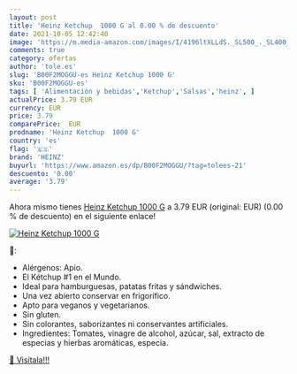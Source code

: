 ```yaml
---
layout: post
title: 'Heinz Ketchup  1000 G al 0.00 % de descuento'
date: 2021-10-05 12:42:40
image: 'https://m.media-amazon.com/images/I/4196ltXLLdS._SL500_._SL400_.jpg'
comments: true
category: ofertas
author: 'tole.es'
slug: 'B00F2MOGGU-es Heinz Ketchup 1000 G'
sku: 'B00F2MOGGU-es'
tags: [ 'Alimentación y bebidas','Ketchup','Salsas','heinz', ]
actualPrice: 3.79 EUR
currency: EUR
price: 3.79
comparePrice:  EUR
prodname: 'Heinz Ketchup  1000 G'
country: 'es'
flag: '🇪🇸'
brand: 'HEINZ'
buyurl: 'https://www.amazon.es/dp/B00F2MOGGU/?tag=tolees-21'
descuento: '0.00'
average: '3.79'
---
```


Ahora mismo tienes [Heinz Ketchup  1000 G](https://www.amazon.es/dp/B00F2MOGGU/?tag=tolees-21) a 3.79 EUR (original:  EUR) (0.00 %  de descuento) en el siguiente enlace!

[![Heinz Ketchup  1000 G](https://m.media-amazon.com/images/I/4196ltXLLdS._SL500_._SL400_.jpg)](https://www.amazon.es/dp/B00F2MOGGU/?tag=tolees-21)

🔎:

- Alérgenos: Apio.
- El Kétchup #1 en el Mundo.
- Ideal para hamburguesas, patatas fritas y sándwiches.
- Una vez abierto conservar en frigorífico.
- Apto para veganos y vegetarianos.
- Sin gluten.
- Sin colorantes, saborizantes ni conservantes artificiales.
- Ingredientes: Tomates, vinagre de alcohol, azúcar, sal, extracto de especias y hierbas aromáticas, especia.

[🛒 Visítala!!!](https://www.amazon.es/dp/B00F2MOGGU/?tag=tolees-21)

